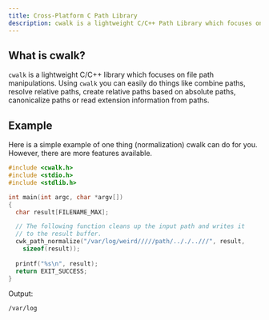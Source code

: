 ```yaml
---
title: Cross-Platform C Path Library
description: cwalk is a lightweight C/C++ Path Library which focuses on file path manipulations. Using ``cwalk`` you can easily do things like combine paths, resolve relative paths, create relative paths based on absolute paths, canonicalize paths or read extension information from paths.
---
```


## What is cwalk? 
``cwalk`` is a lightweight C/C++ library which focuses on file path manipulations. Using ``cwalk`` you can easily do things like combine paths, resolve relative paths, create relative paths based on absolute paths, canonicalize paths or read extension information from paths.

## Example
Here is a simple example of one thing (normalization) cwalk can do for you. However, there are more features available.
```c
#include <cwalk.h>
#include <stdio.h>
#include <stdlib.h>

int main(int argc, char *argv[])
{
  char result[FILENAME_MAX];

  // The following function cleans up the input path and writes it
  // to the result buffer.
  cwk_path_normalize("/var/log/weird/////path/.././..///", result,
    sizeof(result));
  
  printf("%s\n", result);
  return EXIT_SUCCESS;
}
```

Output:
```
/var/log
```